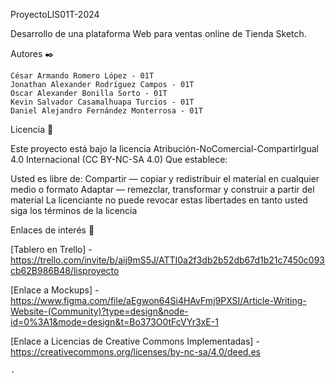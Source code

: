 ProyectoLIS01T-2024

Desarrollo de una plataforma Web para ventas online de Tienda Sketch.


Autores ✒️

    César Armando Romero López - 01T
    Jonathan Alexander Rodríguez Campos - 01T
    Oscar Alexander Bonilla Sorto - 01T
    Kevin Salvador Casamalhuapa Turcios - 01T
    Daniel Alejandro Fernández Monterrosa - 01T
   
    

Licencia 📄

Este proyecto está bajo la licencia Atribución-NoComercial-CompartirIgual 4.0 Internacional (CC BY-NC-SA 4.0) Que establece:

Usted es libre de: Compartir — copiar y redistribuir el material en cualquier medio o formato Adaptar — remezclar, transformar y construir a partir del material La licenciante no puede revocar estas libertades 
en tanto usted siga los términos de la licencia


Enlaces de interés 👀

[Tablero en Trello] - https://trello.com/invite/b/aij9mS5J/ATTI0a2f3db2b52db67d1b21c7450c093cb62B986B48/lisproyecto

[Enlace a Mockups] - https://www.figma.com/file/aEgwon64Si4HAvFmj9PXSI/Article-Writing-Website-(Community)?type=design&node-id=0%3A1&mode=design&t=Bo373O0tFcVYr3xE-1

[Enlace a Licencias de Creative Commons Implementadas] - https://creativecommons.org/licenses/by-nc-sa/4.0/deed.es


    .
